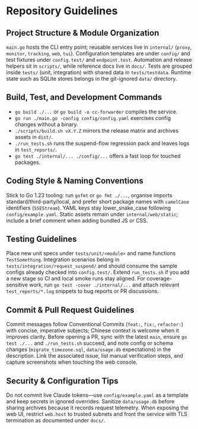 # Repository Guidelines

## Project Structure & Module Organization
`main.go` hosts the CLI entry point; reusable services live in `internal/` (`proxy`, `monitor`, `tracking`, `web`, `tui`). Configuration templates are under `config/` and test fixtures under `config.test/` and `endpoint.test`. Automation and release helpers sit in `scripts/`, while reference docs live in `docs/`. Tests are grouped inside `tests/` (unit, integration) with shared data in `tests/testdata`. Runtime state such as SQLite stores belongs in the git-ignored `data/` directory.

## Build, Test, and Development Commands
- `go build ./...` or `go build -o cc-forwarder` compiles the service.
- `go run ./main.go -config config/config.yaml` exercises config changes without a binary.
- `./scripts/build.sh vX.Y.Z` mirrors the release matrix and archives assets in `dist/`.
- `./run_tests.sh` runs the suspend-flow regression pack and leaves logs in `test_reports/`.
- `go test ./internal/... ./config/...` offers a fast loop for touched packages.

## Coding Style & Naming Conventions
Stick to Go 1.23 tooling: run `gofmt` or `go fmt ./...`, organise imports standard/third-party/local, and prefer short package names with `camelCase` identifiers (`SSEStream`). YAML keys stay lower_snake_case following `config/example.yaml`. Static assets remain under `internal/web/static`; include a brief comment when adding bundled JS or CSS.

## Testing Guidelines
Place new unit specs under `tests/unit/<module>` and name functions `TestSomething`. Integration scenarios belong in `tests/integration/request_suspend/` and should consume the sample configs already checked into `config.test/`. Extend `run_tests.sh` if you add a new stage so CI and local smoke runs stay aligned. For coverage-sensitive work, run `go test -cover ./internal/...` and attach relevant `test_reports/*.log` snippets to bug reports or PR discussions.

## Commit & Pull Request Guidelines
Commit messages follow Conventional Commits (`feat:`, `fix:`, `refactor:`) with concise, imperative subjects; Chinese context is welcome when it improves clarity. Before opening a PR, sync with the latest `main`, ensure `go test ./...` and `./run_tests.sh` succeed, and note config or schema changes (`migrate_timezone.sql`, `data/usage.db` expectations) in the description. Link the associated issue, list manual verification steps, and capture screenshots when touching the web console.

## Security & Configuration Tips
Do not commit live Claude tokens—use `config/example.yaml` as a template and keep secrets in ignored overrides. Sanitize `data/usage.db` before sharing archives because it records request telemetry. When exposing the web UI, restrict `web.host` to trusted subnets and front the service with TLS termination as documented under `docs/`.

